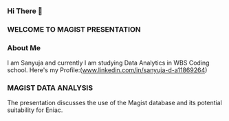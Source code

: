 ### Hi There 👋 
### WELCOME TO MAGIST PRESENTATION

### About Me
I am Sanyuja and currently I am studying Data Analytics in WBS Coding school.
Here's my Profile:(www.linkedin.com/in/sanyuja-d-a11869264)



### MAGIST DATA ANALYSIS
The presentation discusses the use of the Magist database and its potential suitability for Eniac.

